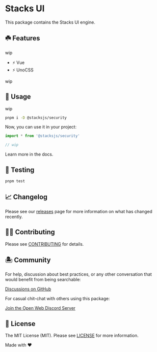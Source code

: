 # Stacks UI

This package contains the Stacks UI engine.

## ☘️ Features

wip

- ⚡️ Vue
- ⚡️ UnoCSS

wip

## 🤖 Usage

wip

```bash
pnpm i -D @stacksjs/security
```

Now, you can use it in your project:

```js
import * from '@stacksjs/security'

// wip
```

Learn more in the docs.

## 🧪 Testing

```bash
pnpm test
```

## 📈 Changelog

Please see our [releases](https://github.com/stacksjs/stacksjs/releases) page for more information on what has changed recently.

## 💪🏼 Contributing

Please see [CONTRIBUTING](../../.github/CONTRIBUTING.md) for details.

## 🏝 Community

For help, discussion about best practices, or any other conversation that would benefit from being searchable:

[Discussions on GitHub](https://github.com/stacksjs/stacks/discussions)

For casual chit-chat with others using this package:

[Join the Open Web Discord Server](https://discord.ow3.org)

## 📄 License

The MIT License (MIT). Please see [LICENSE](../../LICENSE.md) for more information.

Made with ❤️
